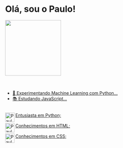 <h1>Olá, sou o Paulo!</h1>

<link rel="stylesheet" href="https://cdn.jsdelivr.net/gh/devicons/devicon@v2.14.0/devicon.min.css">


<div align="left">
  <a href="https://github.com/Elcezada">
  <img height="180em" src="https://github-readme-stats.vercel.app/api?username=Elcezada&show_icons=true&theme=great-gatsby&include_all_commits=true&count_private=true"/>
</div>
<br><br>
  
- 🔭 Experimentando Machine Learning com Python...
- 📚 Estudando JavaScript...
  
<div style="display: inline_block"><br>
Entusiasta em Python;
  <img align="left" alt="Paulo.PY" height="30" width="30" src="https://cdn.jsdelivr.net/gh/devicons/devicon/icons/python/python-original.svg"> <br><br>
Conhecimentos em HTML;
  <img align="left" alt="Paulo.PY" height="30" width="30" src="https://cdn.jsdelivr.net/gh/devicons/devicon/icons/html5/html5-original.svg"> <br><br>
Conhecimentos em CSS;
  <img align="left" alt="Paulo.PY" height="30" width="30" src="https://cdn.jsdelivr.net/gh/devicons/devicon/icons/css3/css3-original.svg"> <br><br>
 
